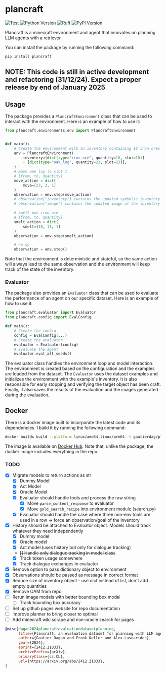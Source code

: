 # plancraft

[![Test](https://github.com/gautierdag/plancraft/actions/workflows/test.yaml/badge.svg)](https://github.com/gautierdag/plancraft/actions/workflows/test.yaml)
![Python Version](https://img.shields.io/badge/python-3.9+-blue)
![Ruff](https://img.shields.io/badge/linter-ruff-blue)
[![PyPI Version](https://img.shields.io/pypi/v/plancraft)](https://pypi.org/project/plancraft/)

Plancraft is a minecraft environment and agent that innovates on planning LLM agents with a retriever

You can install the package by running the following command:

```bash
pip install plancraft
```

## NOTE: This code is still in active development and refactoring (31/12/24). Expect a proper release by end of January 2025

## Usage

The package provides a `PlancraftEnvironment` class that can be used to interact with the environment. Here is an example of how to use it:

```python
from plancraft.environments.env import PlancraftEnvironment


def main():
    # Create the environment with an inventory containing 10 iron ores and 23 oak logs
    env = PlancraftEnvironment(
        inventory=[dict(type="iron_ore", quantity=10, slot=10)]
        + [dict(type="oak_log", quantity=23, slot=23)],
    )
    # move one log to slot 1
    # [from, to, quantity]
    move_action = dict(
        move=[23, 2, 1]
    )
    observation = env.step(move_action)
    # observation["inventory"] contains the updated symbolic inventory
    # observation["image"] contains the updated image of the inventory

    # smelt one iron ore
    # [from, to, quantity]
    smelt_action = dict(
        smelt=[10, 11, 1]
    )
    observation = env.step(smelt_action)

    # no op
    observation = env.step()
```

Note that the environment is deterministic and stateful, so the same action will always lead to the same observation and the environment will keep track of the state of the inventory.

### Evaluator

The package also provides an `Evaluator` class that can be used to evaluate the performance of an agent on our specific dataset. Here is an example of how to use it:

```python
from plancraft.evaluator import Evaluator
from plancraft.config import EvalConfig

def main():
    # Create the config
    config = EvalConfig(...)
    # Create the evaluator
    evaluator = Evaluator(config)
    # Evaluate the agent
    evaluator.eval_all_seeds()
```

The evaluator class handles the environment loop and model interaction. The environment is created based on the configuration and the examples are loaded from the dataset. The `Evaluator` uses the dataset examples and initializes the environment with the example's inventory. It is also responsible for early stopping and verifying the target object has been craft. Finally, it also saves the results of the evaluation and the images generated during the evaluation.

## Docker

There is a docker image built to incorporate the latest code and its dependencies. I build it by running the following command:

```bash
docker buildx build --platform linux/amd64,linux/arm64 -t gautierdag/plancraft --push .
```

The image is available on [Docker Hub](https://hub.docker.com/r/gautierdag/plancraft). Note that, unlike the package, the docker image includes everything in the repo.

### TODO

- [x] Migrate models to return actions as str
  - [x] Dummy Model
  - [x] Act Model
  - [x] Oracle Model
  - [x] Evaluator should handle tools and process the raw string
    - [x] Move `parse_content_response` to evaluator
    - [x] Move `gold_search_recipe` into environment module (search.py)
  - [x] Evaluator should handle the case where three non-env tools are used in a row -> force an observation/goal of the inventory
- [x] History should be attached to Evaluator object. Models should track whatever they need independently
  - [x] Dummy model
  - [x] Oracle model
  - [x] Act model (uses history but only for dialogue tracking)
  - ~~[] Handle only dialogue tracking in model class~~
  - [x] Track token usage somewhere
  - [x] Track dialogue exchanges in evaluator
- [x] Remove option to pass dictionary object to environment
- [x] Observations should be passed as message in correct format
- [x] Reduce size of inventory object - use dict instead of list, don't add empty quantities
- [x] Remove OAM from repo
- [ ] Rerun image models with better bounding box model
  - [ ] Track bounding box accuracy
- [ ] Set up github pages website for repo documentation
- [ ] Improve planner to bring closer to optimal
- [ ] Add minecraft wiki scrape and non-oracle search for pages

```bibtex
@misc{dagan2024plancraftevaluationdatasetplanning,
      title={Plancraft: an evaluation dataset for planning with LLM agents}, 
      author={Gautier Dagan and Frank Keller and Alex Lascarides},
      year={2024},
      eprint={2412.21033},
      archivePrefix={arXiv},
      primaryClass={cs.CL},
      url={https://arxiv.org/abs/2412.21033}, 
}
```
